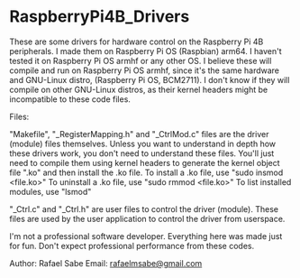 # RaspberryPi4B_Drivers
These are some drivers for hardware control on the Raspberry Pi 4B peripherals.
I made them on Raspberry Pi OS (Raspbian) arm64. I haven't tested it on Raspberry Pi OS armhf or any other OS.
I believe these will compile and run on Raspberry Pi OS armhf, since it's the same hardware and GNU-Linux distro, (Raspberry Pi OS, BCM2711).
I don't know if they will compile on other GNU-Linux distros, as their kernel headers might be incompatible to these code files.

Files:

"Makefile", "_RegisterMapping.h" and "_CtrlMod.c" files are the driver (module) files themselves. 
Unless you want to understand in depth how these drivers work, you don't need to understand these files.
You'll just need to compile them using kernel headers to generate the kernel object file ".ko" and then install the .ko file.
To install a .ko file, use "sudo insmod <file.ko>"
To uninstall a .ko file, use "sudo rmmod <file.ko>"
To list installed modules, use "lsmod"

"_Ctrl.c" and "_Ctrl.h" are user files to control the driver (module).
These files are used by the user application to control the driver from userspace.

I'm not a professional software developer. Everything here was made just for fun. Don't expect professional performance from these codes.

Author: Rafael Sabe
Email: rafaelmsabe@gmail.com
